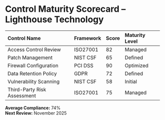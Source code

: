 # Control Maturity Scorecard – Lighthouse Technology

| Control Name | Framework | Score | Maturity Level |
|:--------------|:-----------|:------|:----------------|
| Access Control Review | ISO27001 | 82 | Managed |
| Patch Management | NIST CSF | 65 | Defined |
| Firewall Configuration | PCI DSS | 90 | Optimized |
| Data Retention Policy | GDPR | 72 | Defined |
| Vulnerability Scanning | NIST CSF | 58 | Initial |
| Third-Party Risk Assessment | ISO27001 | 75 | Managed |

**Average Compliance:** 74%  
**Next Review:** November 2025
